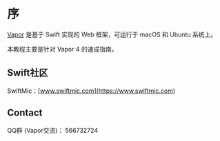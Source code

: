 # 序

[Vapor](https://vapor.codes) 是基于 Swift 实现的 Web 框架，可运行于 macOS 和 Ubuntu 系统上。

本教程主要是针对 Vapor 4 的速成指南。

## Swift社区

SwiftMic：[www.swiftmic.com](https://www.swiftmic.com)

## Contact
QQ群 (Vapor交流)： 566732724